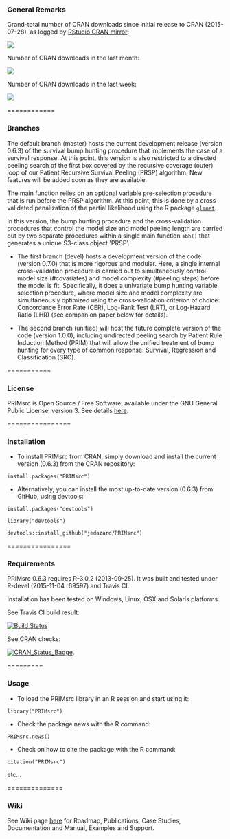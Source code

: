 ### General Remarks

Grand-total number of CRAN downloads since initial release to CRAN (2015-07-28), 
as logged by [RStudio CRAN mirror](http://cran-logs.rstudio.com/):

[![](http://cranlogs.r-pkg.org/badges/grand-total/PRIMsrc)](http://cran.rstudio.com/web/packages/PRIMsrc/index.html)

Number of CRAN downloads in the last month:

[![](http://cranlogs.r-pkg.org/badges/last-month/PRIMsrc)](http://cran.rstudio.com/web/packages/PRIMsrc/index.html)

Number of CRAN downloads in the last week:

[![](http://cranlogs.r-pkg.org/badges/last-week/PRIMsrc)](http://cran.rstudio.com/web/packages/PRIMsrc/index.html)

============
### Branches

The default branch (master) hosts the current development release (version 
0.6.3) of the survival bump hunting procedure that implements the case of a 
survival response. At this point, this version is also restricted to a 
directed peeling search of the first box covered by the recursive coverage 
(outer) loop of our Patient Recursive Survival Peeling (PRSP) algorithm. New 
features will be added soon as they are available. 

The main function relies on an optional variable pre-selection procedure that is run before the PRSP algorithm. 
At this point, this is done by a cross-validated penalization of the partial likelihood using the R package [`glmnet`](https://cran.r-project.org/web/packages/glmnet/index.html).

In this version, the bump hunting procedure and the cross-validation procedures that control the model size and model peeling length are carried out by two separate procedures within a single main function `sbh()` that generates a unique S3-class object 'PRSP'.  

- The first branch (devel) hosts a development version of the code (version 0.7.0) that is more rigorous and modular. 
Here, a single internal cross-validation procedure is carried out to simultaneously control model size (#covariates) and model complexity (#peeling steps) before the model is fit. 
Specifically, it does a univariate bump hunting variable selection procedure, where model size and model complexity are simultaneously optimized using the cross-validation criterion of choice: 
Concordance Error Rate (CER), Log-Rank Test (LRT), or Log-Hazard Ratio (LHR) (see companion paper below for details).

- The second branch (unified) will host the future complete version of the code (version 1.0.0), including undirected peeling search by Patient Rule Induction Method (PRIM) that will allow the unified treatment of bump hunting for every type of common response: Survival, Regression and Classification (SRC).

===========
### License

PRIMsrc is Open Source / Free Software, available under the GNU General Public License, version 3. 
See details [here](https://github.com/jedazard/PRIMsrc/blob/master/LICENSE).

================
### Installation

* To install PRIMsrc from CRAN, simply download and install the current version (0.6.3) from the CRAN repository:

`install.packages("PRIMsrc")`


* Alternatively, you can install the most up-to-date version (0.6.3) from GitHub, using devtools:

`install.packages("devtools")`

`library("devtools")`

`devtools::install_github("jedazard/PRIMsrc")`

================
### Requirements

PRIMsrc 0.6.3 requires R-3.0.2 (2013-09-25). It was built and tested under R-devel (2015-11-04 r69597) and Travis CI. 

Installation has been tested on Windows, Linux, OSX and Solaris platforms. 

See Travis CI build result:

[![Build Status](https://travis-ci.org/jedazard/PRIMsrc.png?branch=master)](https://travis-ci.org/jedazard/PRIMsrc)

See CRAN checks:

[![CRAN_Status_Badge](http://www.r-pkg.org/badges/version/PRIMsrc)](https://cran.r-project.org/web/checks/check_results_PRIMsrc.html).

=========
### Usage

* To load the PRIMsrc library in an R session and start using it:

`library("PRIMsrc")`

* Check the package news with the R command:

`PRIMsrc.news()`

* Check on how to cite the package with the R command:

`citation("PRIMsrc")`

etc...

==============
### Wiki

See Wiki page [here](https://github.com/jedazard/PRIMsrc/wiki) for Roadmap, Publications, Case Studies, Documentation and Manual, Examples and Support.

